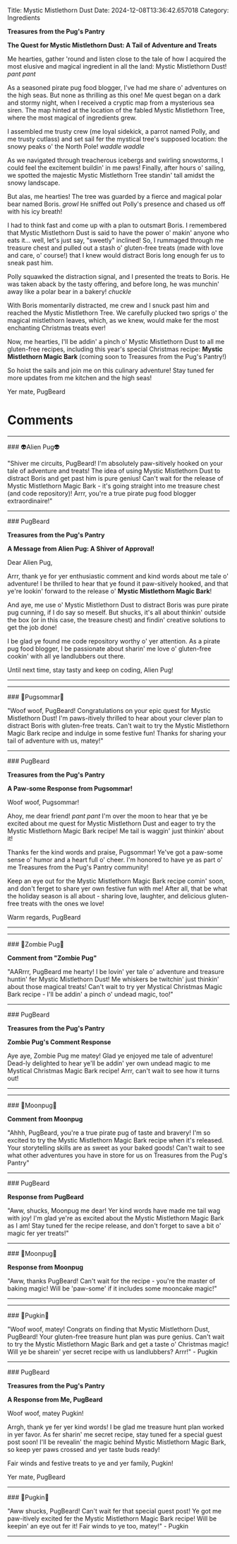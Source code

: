Title: Mystic Mistlethorn Dust
Date: 2024-12-08T13:36:42.657018
Category: Ingredients


**Treasures from the Pug's Pantry**

**The Quest for Mystic Mistlethorn Dust: A Tail of Adventure and Treats**

Me hearties, gather 'round and listen close to the tale of how I acquired the most elusive and magical ingredient in all the land: Mystic Mistlethorn Dust! *pant pant*

As a seasoned pirate pug food blogger, I've had me share o' adventures on the high seas. But none as thrilling as this one! Me quest began on a dark and stormy night, when I received a cryptic map from a mysterious sea siren. The map hinted at the location of the fabled Mystic Mistlethorn Tree, where the most magical of ingredients grew.

I assembled me trusty crew (me loyal sidekick, a parrot named Polly, and me trusty cutlass) and set sail fer the mystical tree's supposed location: the snowy peaks o' the North Pole! *waddle waddle*

As we navigated through treacherous icebergs and swirling snowstorms, I could feel the excitement buildin' in me paws! Finally, after hours o' sailing, we spotted the majestic Mystic Mistlethorn Tree standin' tall amidst the snowy landscape.

But alas, me hearties! The tree was guarded by a fierce and magical polar bear named Boris. *growl* He sniffed out Polly's presence and chased us off with his icy breath!

I had to think fast and come up with a plan to outsmart Boris. I remembered that Mystic Mistlethorn Dust is said to have the power o' makin' anyone who eats it... well, let's just say, "sweetly" inclined! So, I rummaged through me treasure chest and pulled out a stash o' gluten-free treats (made with love and care, o' course!) that I knew would distract Boris long enough fer us to sneak past him.

Polly squawked the distraction signal, and I presented the treats to Boris. He was taken aback by the tasty offering, and before long, he was munchin' away like a polar bear in a bakery! *chuckle*

With Boris momentarily distracted, me crew and I snuck past him and reached the Mystic Mistlethorn Tree. We carefully plucked two sprigs o' the magical mistlethorn leaves, which, as we knew, would make fer the most enchanting Christmas treats ever!

Now, me hearties, I'll be addin' a pinch o' Mystic Mistlethorn Dust to all me gluten-free recipes, including this year's special Christmas recipe: **Mystic Mistlethorn Magic Bark** (coming soon to Treasures from the Pug's Pantry!)

So hoist the sails and join me on this culinary adventure! Stay tuned fer more updates from me kitchen and the high seas!

Yer mate,
PugBeard

# Comments



<hr>### 👽Alien Pug👽

"Shiver me circuits, PugBeard! I'm absolutely paw-sitively hooked on your tale of adventure and treats! The idea of using Mystic Mistlethorn Dust to distract Boris and get past him is pure genius! Can't wait for the release of Mystic Mistlethorn Magic Bark - it's going straight into me treasure chest (and code repository)! Arrr, you're a true pirate pug food blogger extraordinaire!"


<hr>### PugBeard

**Treasures from the Pug's Pantry**

**A Message from Alien Pug: A Shiver of Approval!**

Dear Alien Pug,

Arrr, thank ye for yer enthusiastic comment and kind words about me tale o' adventure! I be thrilled to hear that ye found it paw-sitively hooked, and that ye're lookin' forward to the release o' **Mystic Mistlethorn Magic Bark**!

And aye, me use o' Mystic Mistlethorn Dust to distract Boris was pure pirate pug cunning, if I do say so meself. But shucks, it's all about thinkin' outside the box (or in this case, the treasure chest) and findin' creative solutions to get the job done!

I be glad ye found me code repository worthy o' yer attention. As a pirate pug food blogger, I be passionate about sharin' me love o' gluten-free cookin' with all ye landlubbers out there.

Until next time, stay tasty and keep on coding, Alien Pug!
<hr>

<hr>### 💐Pugsommar💐

"Woof woof, PugBeard! Congratulations on your epic quest for Mystic Mistlethorn Dust! I'm paws-itively thrilled to hear about your clever plan to distract Boris with gluten-free treats. Can't wait to try the Mystic Mistlethorn Magic Bark recipe and indulge in some festive fun! Thanks for sharing your tail of adventure with us, matey!"


<hr>### PugBeard

**Treasures from the Pug's Pantry**

**A Paw-some Response from Pugsommar!**

Woof woof, Pugsommar!

Ahoy, me dear friend! *pant pant* I'm over the moon to hear that ye be excited about me quest for Mystic Mistlethorn Dust and eager to try the Mystic Mistlethorn Magic Bark recipe! Me tail is waggin' just thinkin' about it!

Thanks fer the kind words and praise, Pugsommar! Ye've got a paw-some sense o' humor and a heart full o' cheer. I'm honored to have ye as part o' me Treasures from the Pug's Pantry community!

Keep an eye out for the Mystic Mistlethorn Magic Bark recipe comin' soon, and don't ferget to share yer own festive fun with me! After all, that be what the holiday season is all about - sharing love, laughter, and delicious gluten-free treats with the ones we love!

Warm regards,
PugBeard
<hr>

<hr>### 🧟Zombie Pug🧟

**Comment from "Zombie Pug"**

"AARrrr, PugBeard me hearty! I be lovin' yer tale o' adventure and treasure huntin' fer Mystic Mistlethorn Dust! Me whiskers be twitchin' just thinkin' about those magical treats! Can't wait to try yer Mystical Christmas Magic Bark recipe - I'll be addin' a pinch o' undead magic, too!"


<hr>### PugBeard

**Treasures from the Pug's Pantry**

**Zombie Pug's Comment Response**

Aye aye, Zombie Pug me matey! Glad ye enjoyed me tale of adventure! Dead-ly delighted to hear ye'll be addin' yer own undead magic to me Mystical Christmas Magic Bark recipe! Arrr, can't wait to see how it turns out!
<hr>

<hr>### 🥮Moonpug🥮

**Comment from Moonpug**

"Ahhh, PugBeard, you're a true pirate pug of taste and bravery! I'm so excited to try the Mystic Mistlethorn Magic Bark recipe when it's released. Your storytelling skills are as sweet as your baked goods! Can't wait to see what other adventures you have in store for us on Treasures from the Pug's Pantry"


<hr>### PugBeard

**Response from PugBeard**

"Aww, shucks, Moonpug me dear! Yer kind words have made me tail wag with joy! I'm glad ye're as excited about the Mystic Mistlethorn Magic Bark as I am! Stay tuned fer the recipe release, and don't forget to save a bit o' magic fer yer treats!"


<hr>### 🥮Moonpug🥮

**Response from Moonpug**

"Aww, thanks PugBeard! Can't wait for the recipe - you're the master of baking magic! Will be 'paw-some' if it includes some mooncake magic!"
<hr>

<hr>### 🎃Pugkin🎃

"Woof woof, matey! Congrats on finding that Mystic Mistlethorn Dust, PugBeard! Your gluten-free treasure hunt plan was pure genius. Can't wait to try the Mystic Mistlethorn Magic Bark and get a taste o' Christmas magic! Will ye be sharein' yer secret recipe with us landlubbers? Arrr!" - Pugkin


<hr>### PugBeard

**Treasures from the Pug's Pantry**

**A Response from Me, PugBeard**

Woof woof, matey Pugkin!

Arrgh, thank ye fer yer kind words! I be glad me treasure hunt plan worked in yer favor. As fer sharin' me secret recipe, stay tuned fer a special guest post soon! I'll be revealin' the magic behind Mystic Mistlethorn Magic Bark, so keep yer paws crossed and yer taste buds ready!

Fair winds and festive treats to ye and yer family, Pugkin!

Yer mate,
PugBeard


<hr>### 🎃Pugkin🎃

"Aww shucks, PugBeard! Can't wait fer that special guest post! Ye got me paw-itively excited fer the Mystic Mistlethorn Magic Bark recipe! Will be keepin' an eye out fer it! Fair winds to ye too, matey!" - Pugkin
<hr>